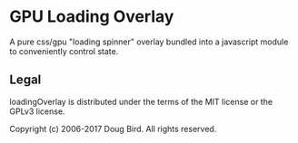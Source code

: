 # GPU Loading Overlay
A pure css/gpu "loading spinner" overlay bundled into a javascript module to conveniently control state.

## Legal
loadingOverlay is distributed under the terms of the MIT license or the GPLv3 license.

Copyright (c) 2006-2017 Doug Bird.
All rights reserved.
